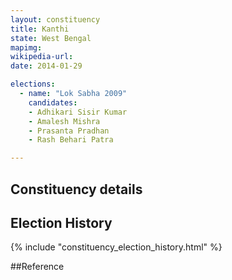 ```yaml
---
layout: constituency
title: Kanthi
state: West Bengal
mapimg: 
wikipedia-url: 
date: 2014-01-29

elections: 
  - name: "Lok Sabha 2009"
    candidates: 
    - Adhikari Sisir Kumar 
    - Amalesh Mishra 
    - Prasanta Pradhan 
    - Rash Behari Patra 

---
```

## Constituency details


## Election History
{% include "constituency_election_history.html" %}

##Reference
